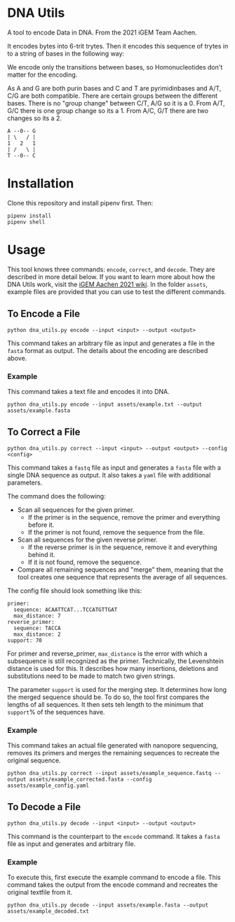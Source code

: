 # DNA Utils

A tool to encode Data in DNA.
From the 2021 iGEM Team Aachen.

It encodes bytes into 6-trit trytes.
Then it encodes this sequence of trytes in to a string of bases in the following way:

We encode only the transitions between bases, so Homonucleotides don't matter for the encoding.

As A and G are both purin bases and C and T are pyrimidinbases and A/T, C/G are both compatible.
There are certain groups between the different bases.
There is no "group change" between C/T, A/G so it is a 0.
From A/T, G/C there is one group change so its a 1.
From A/C, G/T there are two changes so its a 2.



```
A --0-- G
| \   / |
1   2   1
| /   \ |
T --0-- C
```

# Installation
Clone this repository and install pipenv first. Then:
```
pipenv install
pipenv shell
```

# Usage

This tool knows three commands: `encode`, `correct`, and `decode`.
They are described in more detail below.
If you want to learn more about how the DNA Utils work, visit the [iGEM Aachen 2021 wiki](2021.igem.org/Team:Aachen/Software).
In the folder `assets`, example files are provided that you can use to test the different commands.

## To Encode a File

`python dna_utils.py encode --input <input> --output <output>`

This command takes an arbitrary file as input and generates a file in the `fasta` format as output.
The details about the encoding are described above.

### Example

This command takes a text file and encodes it into DNA.

`python dna_utils.py encode --input assets/example.txt --output assets/example.fasta`

## To Correct a File

`python dna_utils.py correct --input <input> --output <output> --config <config>`

This command takes a `fastq` file as input and generates a `fasta` file with a single DNA sequence as output.
It also takes a `yaml` file with additional parameters.

The command does the following:

- Scan all sequences for the given primer.
  - If the primer is in the sequence, remove the primer and everything before it.
  - If the primer is not found, remove the sequence from the file.
- Scan all sequences for the given reverse primer.
  - If the reverse primer is in the sequence, remove it and everything behind it.
  - If it is not found, remove the sequence.
- Compare all remaining sequences and "merge" them, meaning that the tool creates one sequence that represents the average of all sequences.

The config file should look something like this:

```buildoutcfg
primer:
  sequence: ACAATTCAT...TCCATGTTGAT
  max_distance: 7
reverse_primer:
  sequence: TACCA
  max_distance: 2
support: 70
```

For primer and reverse_primer, `max_distance` is the error with which a subsequence is still recognized as the primer.
Technically, the Levenshtein distance is used for this.
It describes how many insertions, deletions and substitutions need to be made to match two given strings.

The parameter `support` is used for the merging step.
It determines how long the merged sequence should be.
To do so, the tool first compares the lengths of all sequences.
It then sets teh length to the minimum that `support`% of the sequences have.

### Example

This command takes an actual file generated with nanopore sequencing, removes its primers and merges the remaining sequences to recreate the original sequence.

`python dna_utils.py correct --input assets/example_sequence.fastq --output assets/example_corrected.fasta --config assets/example_config.yaml`

## To Decode a File

`python dna_utils.py decode --input <input> --output <output>`

This command is the counterpart to the `encode` command.
It takes a `fasta` file as input and generates and arbitrary file.

### Example

To execute this, first execute the example command to encode a file.
This command takes the output from the encode command and recreates the original textfile from it.

`python dna_utils.py decode --input assets/example.fasta --output assets/example_decoded.txt`
